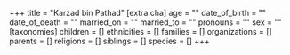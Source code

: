 +++
title = "Karzad bin Pathad"
[extra.cha]
age = ""
date_of_birth = ""
date_of_death = ""
married_on = ""
married_to = ""
pronouns = ""
sex = ""
[taxonomies]
children = []
ethnicities = []
families = []
organizations = []
parents = []
religions = []
siblings = []
species = []
+++

